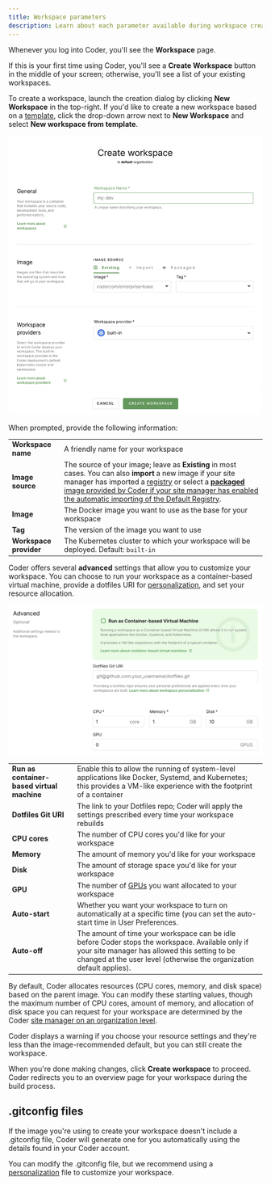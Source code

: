```yaml
---
title: Workspace parameters
description: Learn about each parameter available during workspace creation.
---
```


Whenever you log into Coder, you'll see the **Workspace** page.

If this is your first time using Coder, you'll see a **Create Workspace** button
in the middle of your screen; otherwise, you'll see a list of your existing
workspaces.

To create a workspace, launch the creation dialog by clicking **New Workspace**
in the top-right. If you'd like to create a new workspace based on a
[template](workspace-templates/index.md), click the drop-down arrow next to
**New Workspace** and select **New workspace from template**.

![Create a workspace](../assets/workspaces/create-workspace.png)

When prompted, provide the following information:

<table>
    <tr>
        <td><b>Workspace name</b></td>
        <td>A friendly name for your workspace</td>
    </tr>
    <tr>
        <td><b>Image source</b></td>
        <td>The source of your image; leave as <b>Existing</b> in most cases.
        You can also <b>import</b> a new image if your site manager has imported
            a <a href="../admin/registries/index.md">registry</a> or select a <b><a
            href="https://github.com/cdr/enterprise-images">packaged</
            a></b> image provided by Coder if your site manager has
            enabled the automatic importing of the <a
            href="../admin/registries/default-registry.md">Default Registry</a>.
        </td>
    </tr>
    <tr>
        <td><b>Image</b></td>
        <td>The Docker image you want to use as the base for your workspace</td>
    </tr>
    <tr>
        <td><b>Tag</b></td>
        <td>The version of the image you want to use</td>
    </tr>
    <tr>
        <td><b>Workspace provider</b></td>
        <td>The Kubernetes cluster to which your workspace will be deployed.
        Default: <code>built-in</code></td>
    </tr>
</table>

Coder offers several **advanced** settings that allow you to customize your
workspace. You can choose to run your workspace as a container-based virtual
machine, provide a dotfiles URI for [personalization](personalization.md), and
set your resource allocation.

![Workspace setup advanced settings](../assets/workspaces/advanced-workspace-config.png)

<table>
    <tr>
        <td><b>Run as container-based virtual machine</b></td>
        <td>Enable this to allow the running of system-level applications like
        Docker, Systemd, and Kubernetes; this provides a VM-like experience with
        the footprint of a container</td>
    </tr>
    <tr>
        <td><b>Dotfiles Git URI</b></td>
        <td>The link to your Dotfiles repo; Coder will apply the settings
        prescribed every time your workspace rebuilds</td>
    </tr>
    <tr>
        <td><b>CPU cores</b></td>
        <td>The number of CPU cores you'd like for your workspace</td>
    </tr>
    <tr>
        <td><b>Memory</b></td>
        <td>The amount of memory you'd like for your workspace</td>
    </tr>
    <tr>
        <td><b>Disk</b></td>
        <td>The amount of storage space you'd like for your workspace</td>
    </tr>
    <tr>
        <td><b>GPU</b></td>
        <td>The number of
        <a href="../admin/workspace-management/gpu-acceleration.md">GPUs</a>
        you want allocated to your workspace</td>
    </tr>
    <tr>
        <td><b>Auto-start</b></td>
        <td>Whether you want your workspace to turn on automatically at a
        specific time (you can set the auto-start time in User Preferences.</td>
    </tr>
    <tr>
        <td><b>Auto-off</b></td>
        <td>The amount of time your workspace can be idle before Coder stops
        the workspace. Available only if your site manager has allowed this
        setting to be changed at the user level (otherwise the organization
        default applies).</td>
    </tr>
</table>

By default, Coder allocates resources (CPU cores, memory, and disk space) based
on the parent image. You can modify these starting values, though the maximum
number of CPU cores, amount of memory, and allocation of disk space you can
request for your workspace are determined by the Coder
[site manager on an organization level](../admin/organizations/index.md#create-a-new-organization).

Coder displays a warning if you choose your resource settings and they're less
than the image-recommended default, but you can still create the workspace.

When you're done making changes, click **Create workspace** to proceed. Coder
redirects you to an overview page for your workspace during the build process.

## .gitconfig files

If the image you're using to create your workspace doesn't include a .gitconfig
file, Coder will generate one for you automatically using the details found in
your Coder account.

You can modify the .gitconfig file, but we recommend using a
[personalization](personalization.md) file to customize your workspace.
